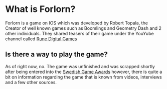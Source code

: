 # What is Forlorn?

Forlorn is a game on IOS which was developed by Robert Topala, the Creator of well known games such as Boomlings and Geometry Dash and 2 other individuals. They shared teasers of their game under the YouYube channel called [Rune Digital Games](https://www.youtube.com/channel/UCDi6Bibo-8B32Q_cuEvWQJQ)

## Is there a way to play the game?

As of right now, no. The game was unfinished and was scrapped shortly after being entered into the [Swedish Game Awards](https://www.gameawards.se/) however, there is quite a bit on information regarding the game that is known from videos, interviews and a few other sources.
